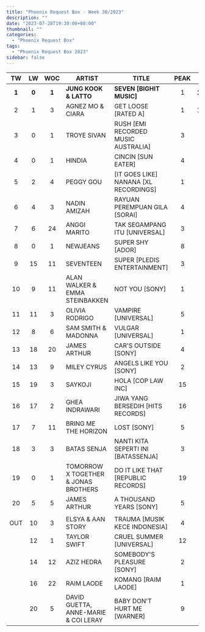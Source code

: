 ```yaml
---
title: "Phoenix Request Box - Week 30/2023"
description: ""
date: "2023-07-28T19:30:00+08:00"
thumbnail: ""
categories:
  - "Phoenix Request Box"
tags:
  - "Phoenix Request Box 2023"
sidebar: false
---
```

<!--more-->
|TW|LW|WOC|ARTIST|TITLE|PEAK|PTW|PLW|MOVE|TLW|TOTAL|
|:---:|:---:|:---:|---|---|:---:|:---:|:---:|:---:|:---:|:---:|
|**1**|**0**|**1**|**JUNG KOOK & LATTO**|**SEVEN [BIGHIT MUSIC]**|1|**13970**|0|13970|0|13970|
|2|1|3|AGNEZ MO & CIARA|GET LOOSE [RATED A]|1|11280|8480|2800|10840|22120|
|3|0|1|TROYE SIVAN|RUSH [EMI RECORDED MUSIC AUSTRALIA]|3|3080|0|3080|0|3080|
|4|0|1|HINDIA|CINCIN [SUN EATER]|4|3060|0|3060|0|3060|
|5|2|4|PEGGY GOU|[IT GOES LIKE] NANANA [XL RECORDINGS]|1|2480|7580|-5100|12620|15100|
|6|4|3|NADIN AMIZAH|RAYUAN PEREMPUAN GILA [SORAI]|4|2045|1625|420|2463|4508|
|7|6|24|ANGGI MARITO|TAK SEGAMPANG ITU [UNIVERSAL]|3|1210|1230|-20|21011|22221|
|8|0|1|NEWJEANS|SUPER SHY [ADOR]|8|1025|0|1025|0|1025|
|9|15|11|SEVENTEEN|SUPER [PLEDIS ENTERTAINMENT]|3|780|580|200|7369|8149|
|10|9|11|ALAN WALKER & EMMA STEINBAKKEN|NOT YOU [SONY]|1|740|1082|-342|13663|14403|
|11|11|3|OLIVIA RODRIGO|VAMPIRE [UNIVERSAL]|5|706|808|-102|2237|2943|
|12|8|6|SAM SMITH & MADONNA|VULGAR [UNIVERSAL]|1|680|1140|-460|7410|8090|
|13|18|20|JAMES ARTHUR|CAR'S OUTSIDE [SONY]|4|678|496|182|13376|14054|
|14|13|9|MILEY CYRUS|ANGELS LIKE YOU [SONY]|2|664|726|-62|7274|7938|
|15|19|3|SAYKOJI|HOLA [COP LAW INC]|15|620|380|240|940|1560|
|16|17|2|GHEA INDRAWARI|JIWA YANG BERSEDIH [HITS RECORDS]|16|589|539|50|539|1128|
|17|7|11|BRING ME THE HORIZON|LOST [SONY]|5|580|1160|-580|8200|8780|
|18|3|3|BATAS SENJA|NANTI KITA SEPERTI INI [BATASSENJA]|3|561|1975|-1414|2704|3265|
|19|0|1|TOMORROW X TOGETHER & JONAS BROTHERS|DO IT LIKE THAT [REPUBLIC RECORDS]|19|540|0|540|0|540|
|20|5|5|JAMES ARTHUR|A THOUSAND YEARS [SONY]|5|492|1249|-757|2725|3217|
| | | | | | | | | | | |
|OUT|10|3|ELSYA & AAN STORY|TRAUMA [MUSIK KECE INDONESIA]|4| | | | | |
| |12|1|TAYLOR SWIFT|CRUEL SUMMER [UNIVERSAL]|12| | | | | |
| |14|12|AZIZ HEDRA|SOMEBODY'S PLEASURE [SONY]|2| | | | | |
| |16|22|RAIM LAODE|KOMANG [RAIM LAODE]|1| | | | | |
| |20|5|DAVID GUETTA, ANNE-MARIE & COI LERAY|BABY DON'T HURT ME [WARNER]|9| | | | | |
